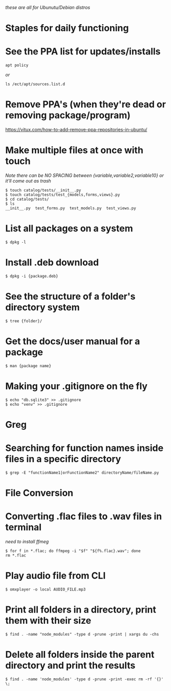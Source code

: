 _these are all for Ubunutu/Debian distros_


# Staples for daily functioning
# See the PPA list for updates/installs
```
apt policy
```
_or_ 
```
ls /ect/apt/sources.list.d
```


# Remove PPA's (when they're dead or removing package/program)
https://vitux.com/how-to-add-remove-ppa-repositories-in-ubuntu/



# Make multiple files at once with touch
_Note there can be NO SPACING between {variable,variable2,variable10} or it'll come out as trash_

```
$ touch catalog/tests/__init__.py
$ touch catalog/tests/test_{models,forms,views}.py
$ cd catalog/tests/
$ ls
__init__.py  test_forms.py  test_models.py  test_views.py

```


# List all packages on a system
```
$ dpkg -l

```

# Install .deb download
```
$ dpkg -i {package.deb}
```

# See the structure of a folder's directory system
```
$ tree {folder}/

```

# Get the docs/user manual for a package

```
$ man {package name}

```

# Making your .gitignore on the fly
```
$ echo "db.sqlite3" >> .gitignore
$ echo "venv" >> .gitignore

```


# Greg
# Searching for function names inside files in a specific directory

```
$ grep -E "functionName1|orFunctionName2" directoryName/fileName.py

```


# File Conversion
# Converting .flac files to .wav files in terminal
_need to install ffmeg_
```
$ for f in *.flac; do ffmpeg -i "$f" "${f%.flac}.wav"; done
rm *.flac
```


# Play audio file from CLI
```
$ omxplayer -o local AUDIO_FILE.mp3
```


# Print all folders in a directory, print them with their size
```
$ find . -name "node_modules" -type d -prune -print | xargs du -chs

```


# Delete all folders inside the parent directory and print the results
```
$ find . -name 'node_modules' -type d -prune -print -exec rm -rf '{}' \;

```
